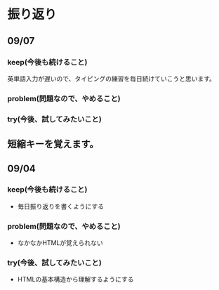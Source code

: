 # 振り返り

## 09/07

### keep(今後も続けること)
英単語入力が遅いので、タイピングの練習を毎日続けていこうと思います。
### problem(問題なので、やめること)

### try(今後、試してみたいこと)
短縮キーを覚えます。
---

## 09/04

### keep(今後も続けること)

- 毎日振り返りを書くようにする

### problem(問題なので、やめること)

- なかなかHTMLが覚えられない

### try(今後、試してみたいこと)

- HTMLの基本構造から理解するようにする

